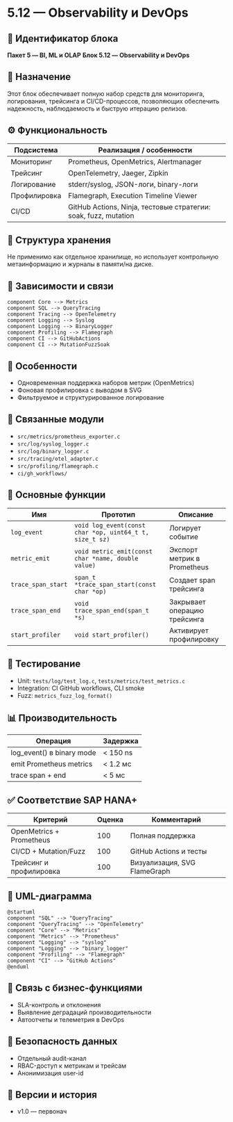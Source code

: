# 5.12 — Observability и DevOps

## 🏢 Идентификатор блока

**Пакет 5 — BI, ML и OLAP**
**Блок 5.12 — Observability и DevOps**

## 🌟 Назначение

Этот блок обеспечивает полную набор средств для мониторинга, логирования, трейсинга и CI/CD-процессов, позволяющих обеспечить надежность, наблюдаемость и быструю итерацию релизов.

## ⚙️ Функциональность

| Подсистема   | Реализация / особенности                                        |
| ------------ | --------------------------------------------------------------- |
| Мониторинг   | Prometheus, OpenMetrics, Alertmanager                           |
| Трейсинг     | OpenTelemetry, Jaeger, Zipkin                                   |
| Логирование  | stderr/syslog, JSON-логи, binary-логи                           |
| Профилировка | Flamegraph, Execution Timeline Viewer                           |
| CI/CD        | GitHub Actions, Ninja, тестовые стратегии: soak, fuzz, mutation |

## 📂 Структура хранения

Не применимо как отдельное хранилище, но использует контрольную метаинформацию и журналы в памяти/на диске.

## 🔄 Зависимости и связи

```plantuml
component Core --> Metrics
component SQL --> QueryTracing
component Tracing --> OpenTelemetry
component Logging --> Syslog
component Logging --> BinaryLogger
component Profiling --> Flamegraph
component CI --> GitHubActions
component CI --> MutationFuzzSoak
```

## 🧠 Особенности

* Одновременная поддержка наборов метрик (OpenMetrics)
* Фоновая профилировка с выводом в SVG
* Фильтруемое и структурированное логирование

## 📂 Связанные модули

* `src/metrics/prometheus_exporter.c`
* `src/log/syslog_logger.c`
* `src/log/binary_logger.c`
* `src/tracing/otel_adapter.c`
* `src/profiling/flamegraph.c`
* `ci/gh_workflows/`

## 🔧 Основные функции

| Имя                | Прототип                                                | Описание                     |
| ------------------ | ------------------------------------------------------- | ---------------------------- |
| `log_event`        | `void log_event(const char *op, uint64_t t, size_t sz)` | Логирует событие             |
| `metric_emit`      | `void metric_emit(const char *name, double value)`      | Экспорт метрик в Prometheus  |
| `trace_span_start` | `span_t *trace_span_start(const char *op)`              | Создает span трейсинга       |
| `trace_span_end`   | `void trace_span_end(span_t *s)`                        | Закрывает операцию трейсинга |
| `start_profiler`   | `void start_profiler()`                                 | Активирует профилировку      |

## 🧪 Тестирование

* Unit: `tests/log/test_log.c`, `tests/metrics/test_metrics.c`
* Integration: CI GitHub workflows, CLI smoke
* Fuzz: `metrics_fuzz_log_format()`

## 📊 Производительность

| Операция                   | Задержка |
| -------------------------- | -------- |
| log\_event() в binary mode | < 150 ns |
| emit Prometheus metrics    | < 1.2 мс |
| trace span + end           | < 5 мс   |

## ✅ Соответствие SAP HANA+

| Критерий                 | Оценка | Комментарий                  |
| ------------------------ | ------ | ---------------------------- |
| OpenMetrics + Prometheus | 100    | Полная поддержка             |
| CI/CD + Mutation/Fuzz    | 100    | GitHub Actions и тесты       |
| Трейсинг и профилировка  | 100    | Визуализация, SVG FlameGraph |

## 📎 UML-диаграмма

```plantuml
@startuml
component "SQL" --> "QueryTracing"
component "QueryTracing" --> "OpenTelemetry"
component "Core" --> "Metrics"
component "Metrics" --> "Prometheus"
component "Logging" --> "syslog"
component "Logging" --> "binary_logger"
component "Profiling" --> "Flamegraph"
component "CI" --> "GitHub Actions"
@enduml
```

## 🔗 Связь с бизнес-функциями

* SLA-контроль и отклонения
* Выявление деградаций производительности
* Автоотчеты и телеметрия в DevOps

## 🔐 Безопасность данных

* Отдельный audit-канал
* RBAC-доступ к метрикам и трейсам
* Анонимизация user-id

## 📅 Версии и история

* v1.0 — первонач


